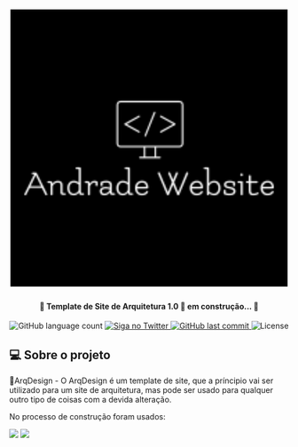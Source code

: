 <h1 align="center">
  <img alt="Logo do Andrade Design" title="Logo" src="./assets/img/git.png" />
</h1>

<h4 align = "Center">
  🚧 Template de Site de Arquitetura 1.0 🚀 em construção... 🚧
</h4>

<p align="center">
  <img alt="GitHub language count" src="https://img.shields.io/github/languages/count/Patrik589/templateSiteDesign?color=%2304D361">

  	
  <a href="https://www.twitter.com/PatrikAndrade4/">
    <img alt="Siga no Twitter" src="https://img.shields.io/twitter/url?url=https%3A%2F%2Fgithub.com%2Ftgmarinho%2Fnlw1">
  </a>
	
  
  <a href="https://github.com/Patrik589/templateSiteDesign/commits/master">
    <img alt="GitHub last commit" src="https://img.shields.io/github/last-commit/Patrik589/templateSiteDesign">
  </a>

  <img alt="License" src="https://img.shields.io/badge/license-MIT-brightgreen">
   
</p>

## 💻 Sobre o projeto


📐ArqDesign - O ArqDesign é um template de site, que a príncipio vai ser utilizado para um site de arquitetura, mas pode ser usado para qualquer outro tipo de coisas com a devida alteração.

No processo de construção foram usados:

![](https://img.shields.io/badge/HTML5-E34F26?style=for-the-badge&logo=html5&logoColor=white)
![](https://img.shields.io/badge/CSS3-1572B6?style=for-the-badge&logo=css3&logoColor=white)

